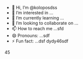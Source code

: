 - 👋 Hi, I’m @koloposdss
- 👀 I’m interested in ...
- 🌱 I’m currently learning ...
- 💞️ I’m looking to collaborate on ...
- 📫 How to reach me ...sfd
- 😄 Pronouns: ...sdf
- ⚡ Fun fact: ...dsf
dydy46sdf
<!---dfgyu5545RE13456ADME.md` (this file) appears on your GitHub profile.sddsfds
You can click the Preview link to take a look at your changes.98
--->
45
